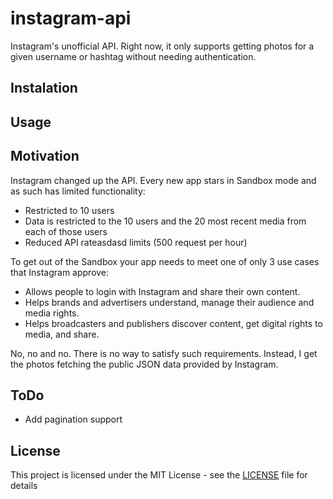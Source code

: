 # instagram-api
Instagram's unofficial API. Right now, it only supports getting photos for a given username or hashtag without needing authentication.

## Instalation
<Todo>

## Usage
<ToDo>
<Example with Angular>
<Example with Vainilla Javascript>

## Motivation
Instagram changed up the API. Every new app stars in Sandbox mode and as such has limited functionality:
- Restricted to 10 users
- Data is restricted to the 10 users and the 20 most recent media from each of those users
- Reduced API rateasdasd limits (500 request per hour)

To get out of the Sandbox your app needs to meet one of only 3 use cases that Instagram approve:
- Allows people to login with Instagram and share their own content.
- Helps brands and advertisers understand, manage their audience and media rights.
- Helps broadcasters and publishers discover content, get digital rights to media, and share.

No, no and no. There is no way to satisfy such requirements. Instead, I get the photos fetching the public JSON data provided by Instagram.

## ToDo
- Add pagination support

## License
This project is licensed under the MIT License - see the [LICENSE](LICENSE) file for details
